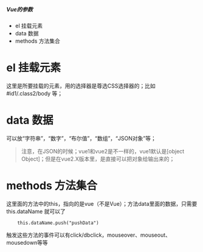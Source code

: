 ##### Vue的参数

- el			挂载元素
- data  		数据	
- methods	方法集合

# el 挂载元素

这里是所要挂载的元素，用的选择器是尊选CSS选择器的；比如#id1/.class2/body 等；

# data 数据

可以放“字符串”，“数字”，“布尔值”，“数组”，“JSON对象”等；

> 注意，在JSON的时候；vue1和vue2是不一样的，vue1默认是[object Object]；但是在vue2.X版本里，是直接可以把对象给输出来的；

# methods	方法集合

这里面的方法中的this，指向的是vue（不是Vue）；方法data里面的数据，只需要this.dataName 就可以了

        this.dataName.push("pushData")

触发这些方法的事件可以有click/dbclick，mouseover、mouseout、mousedown等等


 